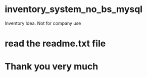 # inventory_system_no_bs_mysql
Inventory Idea. Not for company use


# read the readme.txt file
# Thank you very much
